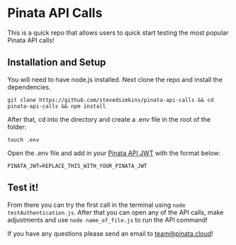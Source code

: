 # Pinata API Calls
This is a quick repo that allows users to quick start testing the most popular Pinata API calls! 

## Installation and Setup
You will need to have node.js installed. Next clone the repo and install the dependencies.

```git clone https://github.com/stevedsimkins/pinata-api-calls && cd pinata-api-calls && npm install```

After that, cd into the directory and create a .env file in the root of the folder:

```touch .env```

Open the .env file and add in your [Pinata API JWT](https://knowledge.pinata.cloud/en/articles/6191471-how-to-create-an-pinata-api-key) with the format below:

```PINATA_JWT=REPLACE_THIS_WITH_YOUR_PINATA_JWT```

## Test it! 

From there you can try the first call in the terminal using ```node testAuthentication.js```. After that you can open any of the API calls, make adjustments and use ```node name_of_file.js``` to run the API command!

If you have any questions please send an email to [team@pinata.cloud](mailto:team@pinata.cloud)!
